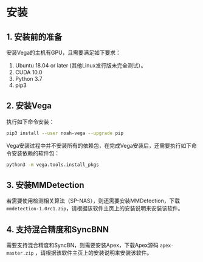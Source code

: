 # 安装

## 1. 安装前的准备

安装Vega的主机有GPU，且需要满足如下要求：

1. Ubuntu 18.04 or later (其他Linux发行版未完全测试）。
2. CUDA 10.0
3. Python 3.7
4. pip3

## 2. 安装Vega

执行如下命令安装：

```bash
pip3 install --user noah-vega --upgrade pip
```

Vega安装过程中并不安装所有的依赖包，在完成Vega安装后，还需要执行如下命令安装依赖的软件包：

```bash
python3 -m vega.tools.install_pkgs
```

## 3. 安装MMDetection

若需要使用检测相关算法（SP-NAS），则还需要安装MMDetection，下载 `mmdetection-1.0rc1.zip`，请根据该软件主页上的安装说明来安装该软件。

## 4. 支持混合精度和SyncBNN

需要支持混合精度和SyncBN，则需要安装Apex，下载Apex源码 `apex-master.zip` ，请根据该软件主页上的安装说明来安装该软件。
